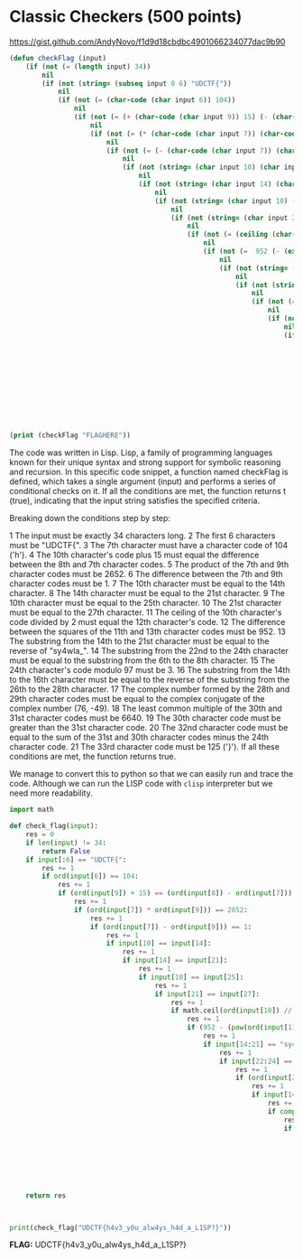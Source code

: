 # Classic Checkers (500 points)

https://gist.github.com/AndyNovo/f1d9d18cbdbc4901066234077dac9b90

```lisp
(defun checkFlag (input)
    (if (not (= (length input) 34))
        nil
        (if (not (string= (subseq input 0 6) "UDCTF{"))
            nil
            (if (not (= (char-code (char input 6)) 104))
                nil
                (if (not (= (+ (char-code (char input 9)) 15) (- (char-code (char input 8)) (char-code (char input 7)))))
                    nil
                    (if (not (= (* (char-code (char input 7)) (char-code (char input 9))) 2652))
                        nil
                        (if (not (= (- (char-code (char input 7)) (char-code (char input 9))) 1))
                            nil
                            (if (not (string= (char input 10) (char input 14) ) )
                                nil
                                (if (not (string= (char input 14) (char input 21) ) )
                                    nil
                                    (if (not (string= (char input 10) (char input 25) ) )
                                        nil
                                        (if (not (string= (char input 21) (char input 27) ) )
                                            nil
                                            (if (not (= (ceiling (char-code (char input 10)) 2) (char-code (char input 12)) ) )
                                                nil
                                                (if (not (=  952 (- (expt (char-code (char input 11)) 2) (expt (char-code (char input 13)) 2)) ) )
                                                    nil
                                                    (if (not (string= (subseq input 14 21) (reverse "sy4wla_")))
                                                        nil
                                                        (if (not (string= (subseq input 22 24) (subseq input 6 8)))
                                                            nil
                                                            (if (not (= (mod (char-code (char input 24)) 97)  3))
                                                                nil
                                                                (if (not (string= (subseq input 14 16) (reverse (subseq input 26 28))))
                                                                    nil
                                                                    (if (not (= (complex (char-code (char input 28)) (char-code (char input 29)))  (conjugate (complex 76 -49))))
                                                                        nil
                                                                        (if (not (= (lcm (char-code (char input 30)) (char-code (char input 31))) 6640))
                                                                            nil
                                                                            (if (not (> (char-code (char input 30)) (char-code (char input 31)) ) )
                                                                                nil
                                                                                (if (not (= (char-code (char input 32)) (- (+ (char-code (char input 31)) (char-code (char input 30))) (char-code (char input 24)))))
                                                                                    nil
                                                                                    (if (not (= (char-code (char input 33)) 125))
                                                                                        nil
                                                                                        t))))))))))))))))))))))

(print (checkFlag "FLAGHERE"))
```

The code was written in Lisp. Lisp, a family of programming languages known for their unique syntax and strong support for symbolic reasoning and recursion. In this specific code snippet, a function named checkFlag is defined, which takes a single argument (input) and performs a series of conditional checks on it. If all the conditions are met, the function returns t (true), indicating that the input string satisfies the specified criteria. 

Breaking down the conditions step by step:

1 The input must be exactly 34 characters long.
2 The first 6 characters must be "UDCTF{".
3 The 7th character must have a character code of 104 ('h').
4 The 10th character's code plus 15 must equal the difference  between the 8th and 7th character codes.
5 The product of the 7th and 9th character codes must be 2652.
6 The difference between the 7th and 9th character codes must be 1.
7 The 10th character must be equal to the 14th character.
8 The 14th character must be equal to the 21st character.
9 The 10th character must be equal to the 25th character.
10 The 21st character must be equal to the 27th character.
11 The ceiling of the 10th character's code divided by 2 must equal the 12th character's code.
12 The difference between the squares of the 11th and 13th character codes must be 952.
13 The substring from the 14th to the 21st character must be equal to the reverse of "sy4wla_".
14 The substring from the 22nd to the 24th character must be equal to the substring from the 6th to the 8th character.
15 The 24th character's code modulo 97 must be 3.
16 The substring from the 14th to the 16th character must be equal to the reverse of the substring from the 26th to the 28th character.
17 The complex number formed by the 28th and 29th character codes must be equal to the complex conjugate of the complex number (76, -49).
18 The least common multiple of the 30th and 31st character codes must be 6640.
19 The 30th character code must be greater than the 31st character code.
20 The 32nd character code must be equal to the sum of the 31st and 30th character codes minus the 24th character code.
21 The 33rd character code must be 125 ('}'). If all these conditions are met, the function returns true.

We manage to convert this to python so that we can easily run and trace the code. Although we can run the LISP code with `clisp` interpreter but we need more readability.


```python
import math

def check_flag(input):
    res = 0
    if len(input) != 34:
        return False
    if input[:6] == "UDCTF{":
        res += 1
        if ord(input[6]) == 104:
            res += 1 
            if (ord(input[9]) + 15) == (ord(input[8]) - ord(input[7])):
                res += 1 
                if (ord(input[7]) * ord(input[9])) == 2652:
                    res += 1 
                    if (ord(input[7]) - ord(input[9])) == 1:
                        res += 1 
                        if input[10] == input[14]:
                            res += 1
                            if input[14] == input[21]:
                                res += 1
                                if input[10] == input[25]:
                                    res += 1
                                    if input[21] == input[27]:
                                        res += 1
                                        if math.ceil(ord(input[10]) // 2) == ord(input[12]):
                                            res += 1
                                            if (952 - (pow(ord(input[11]), 2) - pow(ord(input[13]), 2))) == 0:
                                                res += 1
                                                if input[14:21] == "sy4wla_"[::-1]:
                                                    res += 1
                                                    if input[22:24] == input[6:8]:
                                                        res += 1
                                                        if (ord(input[24]) % 97) == 3:
                                                            res += 1
                                                            if input[14:16] == input[26:28][::-1]:
                                                                res += 1
                                                                if complex(ord(input[28]), ord(input[29])) == complex(76, 49):
                                                                    res += 1
                                                                    if (ord(input[30]) * ord(input[31])) // math.gcd(ord(input[30]), ord(input[31])) == 6640:
                                                                        res += 1
                                                                        if ord(input[30]) > ord(input[31]):
                                                                            res += 1
                                                                            if (ord(input[32]) - (ord(input[31]) + ord(input[30]) - ord(input[24]))) == 0:
                                                                                res += 1
                                                                                if ord(input[33]) == 125:
                                                                                    res += 1
    return res



print(check_flag("UDCTF{h4v3_y0u_alw4ys_h4d_a_L1SP?}"))
```

**FLAG:** UDCTF{h4v3_y0u_alw4ys_h4d_a_L1SP?}